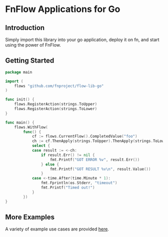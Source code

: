 # FnFlow Applications for Go

## Introduction
Simply import this library into your go application, deploy it on fn, and start using the power of FnFlow.

## Getting Started
```go
package main

import (
	flows "github.com/fnproject/flow-lib-go"
)

func init() {
	flows.RegisterAction(strings.ToUpper)
	flows.RegisterAction(strings.ToLower)
}

func main() {
	flows.WithFlow(
		func() {
			cf := flows.CurrentFlow().CompletedValue("foo")
			ch := cf.ThenApply(strings.ToUpper).ThenApply(strings.ToLower).Get()
			select {
			case result := <-ch:
				if result.Err() != nil {
					fmt.Printf("GOT ERROR %v", result.Err())
				} else {
					fmt.Printf("GOT RESULT %v\n", result.Value())
				}
			case <-time.After(time.Minute * 1):
				fmt.Fprintln(os.Stderr, "timeout")
				fmt.Printf("Timed out!")
			}
		})
}
```

## More Examples

A variety of example use cases are provided [here](examples/hello-flow/README.md).
